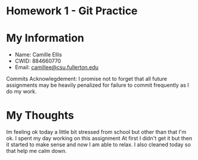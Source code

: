 # Homework 1 - Git Practice 

# My Information 

* Name: Camille Ellis 
* CWID: 884660770
* Email: camillee@csu.fullerton.edu

Commits Acknowlegdement: I promise not to forget that all future assignments may be heavily penalized for failure to commit frequently as I do my work.

# My Thoughts 

Im feeling ok today a little bit stressed from school but other than that I'm ok. I spent my day working on this assignment At first I didn't get it but then it started to make sense and now I am able to relax. I also cleaned today so that help me calm down.
